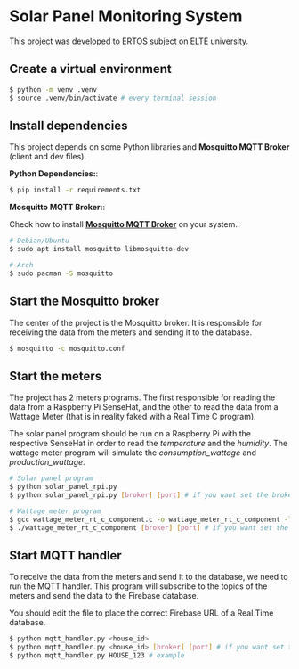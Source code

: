 # Solar Panel Monitoring System

This project was developed to ERTOS subject on ELTE university.

## Create a virtual environment

```bash
$ python -m venv .venv
$ source .venv/bin/activate # every terminal session
```

## Install dependencies

This project depends on some Python libraries and **Mosquitto MQTT Broker** (client and dev files).

**Python Dependencies:**:
```bash
$ pip install -r requirements.txt
```

**Mosquitto MQTT Broker:**:

Check how to install [**Mosquitto MQTT Broker**](https://mosquitto.org/download/) on your system.

```bash
# Debian/Ubuntu
$ sudo apt install mosquitto libmosquitto-dev

# Arch
$ sudo pacman -S mosquitto
```

## Start the Mosquitto broker

The center of the project is the Mosquitto broker. It is responsible for receiving the data from the meters and sending it to the database.

```bash
$ mosquitto -c mosquitto.conf
```

## Start the meters

The project has 2 meters programs. The first responsible for reading the data from a Raspberry Pi SenseHat, and the other to read the data from a Wattage Meter (that is in reality faked with a Real Time C program).

The solar panel program should be run on a Raspberry Pi with the respective SenseHat in order to read the *temperature* and the *humidity*. The wattage meter program will simulate the *consumption_wattage* and *production_wattage*.

```bash
# Solar panel program
$ python solar_panel_rpi.py
$ python solar_panel_rpi.py [broker] [port] # if you want set the broker address and port

# Wattage meter program
$ gcc wattage_meter_rt_c_component.c -o wattage_meter_rt_c_component -lm  -lmosquitto
$ ./wattage_meter_rt_c_component [broker] [port] # if you want set the broker address and port
```

## Start MQTT handler

To receive the data from the meters and send it to the database, we need to run the MQTT handler. This program will subscribe to the topics of the meters and send the data to the Firebase database.

You should edit the file to place the correct Firebase URL of a Real Time database.

```bash
$ python mqtt_handler.py <house_id>
$ python mqtt_handler.py <house_id> [broker] [port] # if you want set the broker address and port
$ python mqtt_handler.py HOUSE_123 # example
```